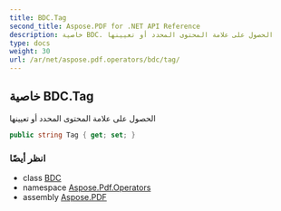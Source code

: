 ```yaml
---
title: BDC.Tag
second_title: Aspose.PDF for .NET API Reference
description: خاصية BDC. الحصول على علامة المحتوى المحدد أو تعيينها
type: docs
weight: 30
url: /ar/net/aspose.pdf.operators/bdc/tag/
---
```

## خاصية BDC.Tag

الحصول على علامة المحتوى المحدد أو تعيينها

```csharp
public string Tag { get; set; }
```

### انظر أيضًا

* class [BDC](../)
* namespace [Aspose.Pdf.Operators](../../../aspose.pdf.operators/)
* assembly [Aspose.PDF](../../../)